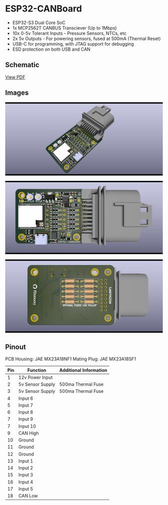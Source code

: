 # ESP32-CANBoard
* ESP32-S3 Dual Core SoC
* 1x MCP2562T CANBUS Transciever (Up to 1Mbps)
* 10x 0-5v Tolerant Inputs - Pressure Sensors, NTCs, etc
* 2x 5v Outputs - For powering sensors, fused at 500mA (Thermal Reset)
* USB-C for programming, with JTAG support for debugging
* ESD protection on both USB and CAN

## Schematic
[View PDF](docs/esp32-canboard-schematic.pdf)

## Images
![esp32-canboard-iso](docs/esp32-canboard-iso.png)

![esp32-canboard-top](docs/esp32-canboard-top.png)

![esp32-canboard-bottom](docs/esp32-canboard-bottom.png)

## Pinout
PCB Housing: JAE MX23A18NF1
Mating Plug: JAE MX23A18SF1

|Pin|Function|Additional Information|
|---|---|---|
|1|12v Power Input||
|2|5v Sensor Supply|500ma Thermal Fuse|
|3|5v Sensor Supply|500ma Thermal Fuse|
|4|Input 6||
|5|Input 7||
|6|Input 8||
|7|Input 9||
|7|Input 10||
|9|CAN High||
|10|Ground||
|11|Ground||
|12|Ground||
|13|Input 1||
|14|Input 2||
|15|Input 3||
|16|Input 4||
|17|Input 5||
|18|CAN Low||